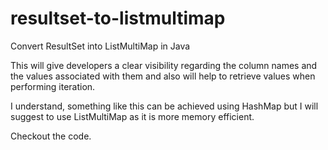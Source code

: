 resultset-to-listmultimap
=========================

Convert ResultSet into ListMultiMap in Java

This will give developers a clear visibility regarding the column names and the values associated with them and also will help to retrieve values when performing iteration.

I understand, something like this can be achieved using HashMap but I will suggest to use ListMultiMap as it is more memory efficient. 

Checkout the code.
